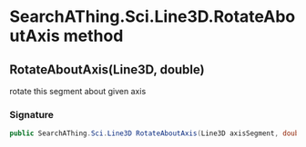 # SearchAThing.Sci.Line3D.RotateAboutAxis method
## RotateAboutAxis(Line3D, double)
rotate this segment about given axis

### Signature
```csharp
public SearchAThing.Sci.Line3D RotateAboutAxis(Line3D axisSegment, double angleRad)
```
